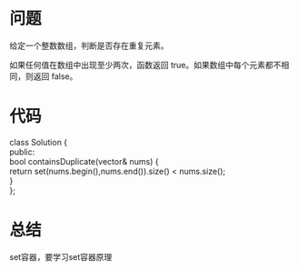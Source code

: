 # 问题 #
给定一个整数数组，判断是否存在重复元素。

如果任何值在数组中出现至少两次，函数返回 true。如果数组中每个元素都不相同，则返回 false。
# 代码 #
class Solution {  
public:  
    bool containsDuplicate(vector<int>& nums) {  
        return set<int>(nums.begin(),nums.end()).size() < nums.size();  
    }  
};  
# 总结 #
set容器，要学习set容器原理